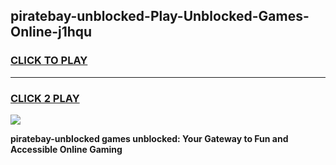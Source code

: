 
## piratebay-unblocked-Play-Unblocked-Games-Online-j1hqu
<h3>
<a href="https://premium76.site?title=piratebay-unblocked&ref=25A">CLICK TO PLAY</a></h3>
<hr>

<h3>
<a href="https://premium76.site?title=piratebay-unblocked&ref=25A">CLICK 2 PLAY</a>
  
</h3>

<a href="https://premium76.site?title=piratebay-unblocked&ref=25A"><img src="https://clearcache.store/games.png"></a>


**piratebay-unblocked games unblocked: Your Gateway to Fun and Accessible Online Gaming**
